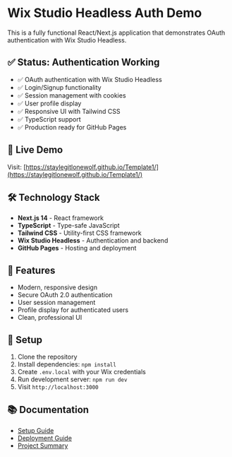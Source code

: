 # Wix Studio Headless Auth Demo

This is a fully functional React/Next.js application that demonstrates OAuth authentication with Wix Studio Headless.

## ✅ **Status: Authentication Working**

- ✅ OAuth authentication with Wix Studio Headless
- ✅ Login/Signup functionality  
- ✅ Session management with cookies
- ✅ User profile display
- ✅ Responsive UI with Tailwind CSS
- ✅ TypeScript support
- ✅ Production ready for GitHub Pages

## 🚀 **Live Demo**

Visit: [https://staylegitlonewolf.github.io/Template1/](https://staylegitlonewolf.github.io/Template1/)

## 🛠 **Technology Stack**

- **Next.js 14** - React framework
- **TypeScript** - Type-safe JavaScript
- **Tailwind CSS** - Utility-first CSS framework
- **Wix Studio Headless** - Authentication and backend
- **GitHub Pages** - Hosting and deployment

## 📝 **Features**

- Modern, responsive design
- Secure OAuth 2.0 authentication
- User session management
- Profile display for authenticated users
- Clean, professional UI

## 🔧 **Setup**

1. Clone the repository
2. Install dependencies: `npm install`
3. Create `.env.local` with your Wix credentials
4. Run development server: `npm run dev`
5. Visit `http://localhost:3000`

## 📚 **Documentation**

- [Setup Guide](setup.md)
- [Deployment Guide](GITHUB_DEPLOYMENT.md)
- [Project Summary](PROJECT_SUMMARY.md) 